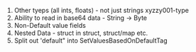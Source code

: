 1. Other tyeps (all ints, floats) - not just strings		xyzzy001-type
2. Ability to read in base64 data - String -> Byte
3. Non-Default value fields
4. Nested Data - struct in struct, struct/map etc.
5. Split out 'default" into SetValuesBasedOnDefaultTag


